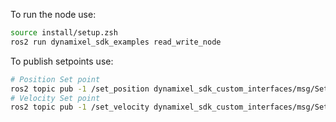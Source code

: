 To run the node use:
```bash
source install/setup.zsh
ros2 run dynamixel_sdk_examples read_write_node
```

To publish setpoints use:
```bash
# Position Set point
ros2 topic pub -1 /set_position dynamixel_sdk_custom_interfaces/msg/SetPosition "{id: 7, position: 101}"
# Velocity Set point 
ros2 topic pub -1 /set_velocity dynamixel_sdk_custom_interfaces/msg/SetVelocity "{id: 1, velocity: 10}"
```